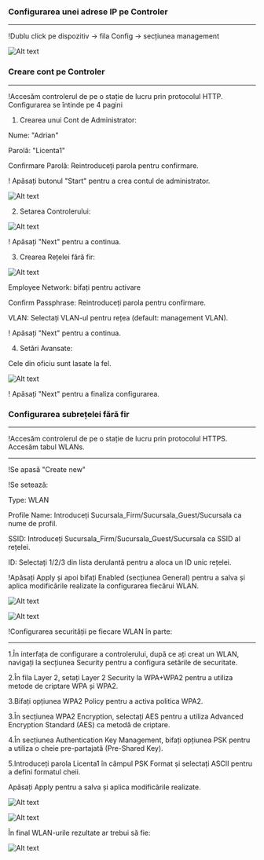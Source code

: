 ### Configurarea unei adrese IP pe Controler ###
________________________________________________

!Dublu click pe dispozitiv -> fila Config -> secțiunea management

![Alt text](../../poze/poze%20Configurare%20WLC/LAN%202/WLC_LAN%202_MNG.png)

### Creare cont pe Controler ###
________________________________

!Accesăm controlerul de pe o stație de lucru prin protocolul HTTP. Configurarea se întinde pe 4 pagini

1. Crearea unui Cont de Administrator:

Nume: "Adrian"

Parolă: "Licenta1"

Confirmare Parolă: Reintroduceți parola pentru confirmare.

! Apăsați butonul "Start" pentru a crea contul de administrator.

![Alt text](../../poze/poze%20Configurare%20WLC/LAN%202/configurare%20WLC/configurare%201.png)

2. Setarea Controlerului:

![Alt text](../../poze/poze%20Configurare%20WLC/LAN%202/configurare%20WLC/configurare%202.png)

! Apăsați "Next" pentru a continua.

3. Crearea Rețelei fără fir:

![Alt text](../../poze/poze%20Configurare%20WLC/LAN%202/configurare%20WLC/configurare%203.png)

Employee Network: bifați pentru activare

Confirm Passphrase: Reintroduceți parola pentru confirmare.

VLAN: Selectați VLAN-ul pentru rețea (default: management VLAN).

! Apăsați "Next" pentru a continua.

4. Setări Avansate:

Cele din oficiu sunt lasate la fel.

![Alt text](../../poze/poze%20Configurare%20WLC/LAN%202/configurare%20WLC/configurare%204.png)

! Apăsați "Next" pentru a finaliza configurarea.

### Configurarea subrețelei fără fir ###
____________________________________________

!Accesăm controlerul de pe o stație de lucru prin protocolul HTTPS. Accesăm tabul WLANs.

________________________________________________________________________________________

!Se apasă "Create new"

!Se setează:

Type: WLAN

Profile Name: Introduceți Sucursala_Firm/Sucursala_Guest/Sucursala ca nume de profil.

SSID: Introduceți Sucursala_Firm/Sucursala_Guest/Sucursala ca SSID al rețelei.

ID: Selectați 1/2/3 din lista derulantă pentru a aloca un ID unic rețelei.

!Apăsați Apply și apoi bifați Enabled (secțiunea General) pentru a salva și aplica modificările realizate la configurarea fiecărui WLAN.

![Alt text](../../poze/poze%20Configurare%20WLC/LAN%202/configurare%20WLAN/configurare%20wlan%201.png)

![Alt text](../../poze/poze%20Configurare%20WLC/LAN%202/configurare%20WLAN/configurare%20wlan%202.png)

!Configurarea securității pe fiecare WLAN în parte:

___________________________________________________

1.În interfața de configurare a controlerului, după ce ați creat un WLAN, navigați la secțiunea Security pentru a configura setările de securitate.

2.În fila Layer 2, setați Layer 2 Security la WPA+WPA2 pentru a utiliza metode de criptare WPA și WPA2.

3.Bifați opțiunea WPA2 Policy pentru a activa politica WPA2.

3.În secțiunea WPA2 Encryption, selectați AES pentru a utiliza Advanced Encryption Standard (AES) ca metodă de criptare.

4.În secțiunea Authentication Key Management, bifați opțiunea PSK pentru a utiliza o cheie pre-partajată (Pre-Shared Key).

5.Introduceți parola Licenta1 în câmpul PSK Format și selectați ASCII pentru a defini formatul cheii.

Apăsați Apply pentru a salva și aplica modificările realizate.

![Alt text](../../poze/poze%20Configurare%20WLC/LAN%202/configurare%20WLAN/configurare%20wlan%204.png)

![Alt text](../../poze/poze%20Configurare%20WLC/LAN%202/configurare%20WLAN/configurare%20wlan%206.png)

În final WLAN-urile rezultate ar trebui să fie:

![Alt text](../../poze/poze%20Configurare%20WLC/LAN%202/configurare%20WLAN/configurare%20wlan%207.png)
